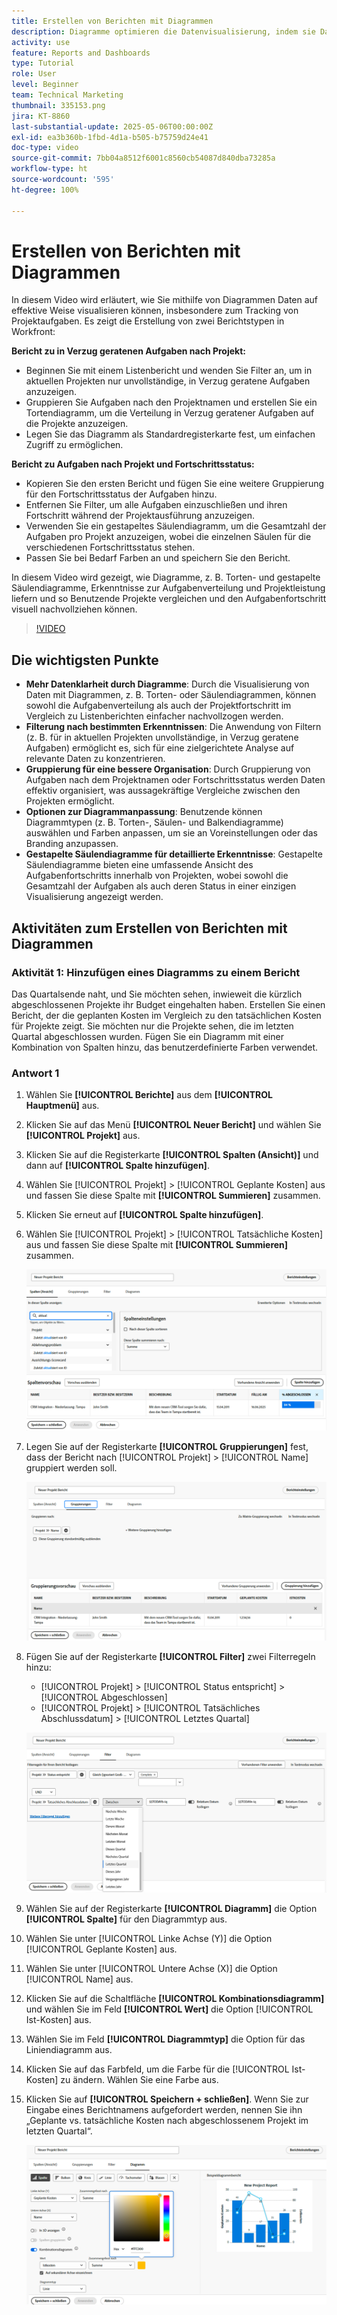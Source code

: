 ```yaml
---
title: Erstellen von Berichten mit Diagrammen
description: Diagramme optimieren die Datenvisualisierung, indem sie Datenerkenntnisse durch anpassbare Filter, Gruppierungen und gestapelte Säulenformate organisieren, was eine übersichtlichere und besser umsetzbare Analyse ermöglicht.
activity: use
feature: Reports and Dashboards
type: Tutorial
role: User
level: Beginner
team: Technical Marketing
thumbnail: 335153.png
jira: KT-8860
last-substantial-update: 2025-05-06T00:00:00Z
exl-id: ea3b360b-1fbd-4d1a-b505-b75759d24e41
doc-type: video
source-git-commit: 7bb04a8512f6001c8560cb54087d840dba73285a
workflow-type: ht
source-wordcount: '595'
ht-degree: 100%

---
```


# Erstellen von Berichten mit Diagrammen

In diesem Video wird erläutert, wie Sie mithilfe von Diagrammen Daten auf effektive Weise visualisieren können, insbesondere zum Tracking von Projektaufgaben. Es zeigt die Erstellung von zwei Berichtstypen in Workfront:

**Bericht zu in Verzug geratenen Aufgaben nach Projekt:**

* Beginnen Sie mit einem Listenbericht und wenden Sie Filter an, um in aktuellen Projekten nur unvollständige, in Verzug geratene Aufgaben anzuzeigen. 
* Gruppieren Sie Aufgaben nach den Projektnamen und erstellen Sie ein Tortendiagramm, um die Verteilung in Verzug geratener Aufgaben auf die Projekte anzuzeigen. 
* Legen Sie das Diagramm als Standardregisterkarte fest, um einfachen Zugriff zu ermöglichen. 

**Bericht zu Aufgaben nach Projekt und Fortschrittsstatus:**

* Kopieren Sie den ersten Bericht und fügen Sie eine weitere Gruppierung für den Fortschrittsstatus der Aufgaben hinzu.
* Entfernen Sie Filter, um alle Aufgaben einzuschließen und ihren Fortschritt während der Projektausführung anzuzeigen.
* Verwenden Sie ein gestapeltes Säulendiagramm, um die Gesamtzahl der Aufgaben pro Projekt anzuzeigen, wobei die einzelnen Säulen für die verschiedenen Fortschrittsstatus stehen.
* Passen Sie bei Bedarf Farben an und speichern Sie den Bericht.

In diesem Video wird gezeigt, wie Diagramme, z. B. Torten- und gestapelte Säulendiagramme, Erkenntnisse zur Aufgabenverteilung und Projektleistung liefern und so Benutzende Projekte vergleichen und den Aufgabenfortschritt visuell nachvollziehen können. 

>[!VIDEO](https://video.tv.adobe.com/v/335155/?quality=12&learn=on)

## Die wichtigsten Punkte

* **Mehr Datenklarheit durch Diagramme**: Durch die Visualisierung von Daten mit Diagrammen, z. B. Torten- oder Säulendiagrammen, können sowohl die Aufgabenverteilung als auch der Projektfortschritt im Vergleich zu Listenberichten einfacher nachvollzogen werden. 
* **Filterung nach bestimmten Erkenntnissen**: Die Anwendung von Filtern (z. B. für in aktuellen Projekten unvollständige, in Verzug geratene Aufgaben) ermöglicht es, sich für eine zielgerichtete Analyse auf relevante Daten zu konzentrieren. 
* **Gruppierung für eine bessere Organisation**: Durch Gruppierung von Aufgaben nach dem Projektnamen oder Fortschrittsstatus werden Daten effektiv organisiert, was aussagekräftige Vergleiche zwischen den Projekten ermöglicht. 
* **Optionen zur Diagrammanpassung**: Benutzende können Diagrammtypen (z. B. Torten-, Säulen- und Balkendiagramme) auswählen und Farben anpassen, um sie an Voreinstellungen oder das Branding anzupassen. 
* **Gestapelte Säulendiagramme für detaillierte Erkenntnisse**: Gestapelte Säulendiagramme bieten eine umfassende Ansicht des Aufgabenfortschritts innerhalb von Projekten, wobei sowohl die Gesamtzahl der Aufgaben als auch deren Status in einer einzigen Visualisierung angezeigt werden.


## Aktivitäten zum Erstellen von Berichten mit Diagrammen

### Aktivität 1: Hinzufügen eines Diagramms zu einem Bericht

Das Quartalsende naht, und Sie möchten sehen, inwieweit die kürzlich abgeschlossenen Projekte ihr Budget eingehalten haben. Erstellen Sie einen Bericht, der die geplanten Kosten im Vergleich zu den tatsächlichen Kosten für Projekte zeigt. Sie möchten nur die Projekte sehen, die im letzten Quartal abgeschlossen wurden. Fügen Sie ein Diagramm mit einer Kombination von Spalten hinzu, das benutzerdefinierte Farben verwendet.

### Antwort 1

1. Wählen Sie **[!UICONTROL Berichte]** aus dem **[!UICONTROL Hauptmenü]** aus.
1. Klicken Sie auf das Menü **[!UICONTROL Neuer Bericht]** und wählen Sie **[!UICONTROL Projekt]** aus.
1. Klicken Sie auf die Registerkarte **[!UICONTROL Spalten (Ansicht)]** und dann auf **[!UICONTROL Spalte hinzufügen]**.
1. Wählen Sie [!UICONTROL Projekt] > [!UICONTROL Geplante Kosten] aus und fassen Sie diese Spalte mit **[!UICONTROL Summieren]** zusammen.
1. Klicken Sie erneut auf **[!UICONTROL Spalte hinzufügen]**.
1. Wählen Sie [!UICONTROL Projekt] > [!UICONTROL Tatsächliche Kosten] aus und fassen Sie diese Spalte mit **[!UICONTROL Summieren]** zusammen.

   ![Ein Screenshot des Bildschirms zum Hinzufügen von Spalten zu einem Bericht](assets/chart-report-columns.png)

1. Legen Sie auf der Registerkarte **[!UICONTROL Gruppierungen]** fest, dass der Bericht nach [!UICONTROL Projekt] > [!UICONTROL Name] gruppiert werden soll.

   ![Ein Screenshot des Bildschirms zum Hinzufügen von Gruppierungen zu einem Bericht](assets/chart-report-groupings.png)

1. Fügen Sie auf der Registerkarte **[!UICONTROL Filter]** zwei Filterregeln hinzu:

   * [!UICONTROL Projekt] > [!UICONTROL Status entspricht] > [!UICONTROL Abgeschlossen]
   * [!UICONTROL Projekt] > [!UICONTROL Tatsächliches Abschlussdatum] > [!UICONTROL Letztes Quartal]

   ![Ein Screenshot des Bildschirms zum Hinzufügen von Filtern zu einem Bericht](assets/chart-report-filters.png)

1. Wählen Sie auf der Registerkarte **[!UICONTROL Diagramm]** die Option **[!UICONTROL Spalte]** für den Diagrammtyp aus.
1. Wählen Sie unter [!UICONTROL Linke Achse (Y)] die Option [!UICONTROL Geplante Kosten] aus.
1. Wählen Sie unter [!UICONTROL Untere Achse (X)] die Option [!UICONTROL Name] aus.
1. Klicken Sie auf die Schaltfläche **[!UICONTROL Kombinationsdiagramm]** und wählen Sie im Feld **[!UICONTROL Wert]** die Option [!UICONTROL Ist-Kosten] aus.
1. Wählen Sie im Feld **[!UICONTROL Diagrammtyp]** die Option für das Liniendiagramm aus.
1. Klicken Sie auf das Farbfeld, um die Farbe für die [!UICONTROL Ist-Kosten] zu ändern. Wählen Sie eine Farbe aus.
1. Klicken Sie auf **[!UICONTROL Speichern + schließen]**. Wenn Sie zur Eingabe eines Berichtnamens aufgefordert werden, nennen Sie ihn „Geplante vs. tatsächliche Kosten nach abgeschlossenem Projekt im letzten Quartal“.

   ![Ein Screenshot des Bildschirms zum Hinzufügen eines Diagramms zu einem Bericht](assets/chart-report-chart.png)
